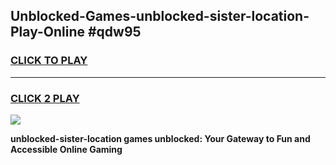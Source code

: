 
## Unblocked-Games-unblocked-sister-location-Play-Online #qdw95
<h3>
<a href="https://news.freeplayer.one?title=unblocked-sister-location&ref=3">CLICK TO PLAY</a></h3>
<hr>

<h3>
<a href="https://news.freeplayer.one?title=unblocked-sister-location&ref=3">CLICK 2 PLAY</a>
  
</h3>

<a href="https://news.freeplayer.one?title=unblocked-sister-location&ref=3"><img src="https://clearcache.store/games.png"></a>


**unblocked-sister-location games unblocked: Your Gateway to Fun and Accessible Online Gaming**
